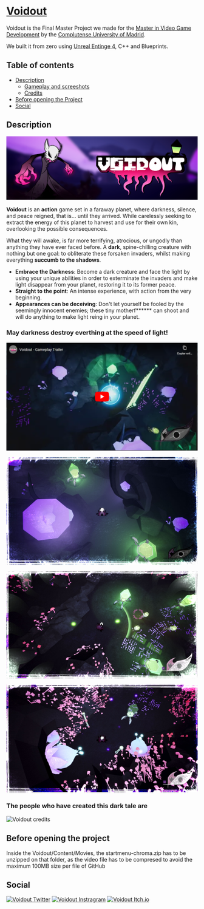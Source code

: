 # [Voidout](https://loopgang-studios.itch.io/voidout)

Voidout is the Final Master Project we made for the [Master in Video Game Development](http://www.videojuegos-ucm.es/) by the [Complutense University of Madrid](https://www.ucm.es/english).

We built it from zero using [Unreal Entinge 4](https://www.unrealengine.com/en-US/), C++ and Blueprints.

## Table of contents

- [Description](#description)
  - [Gameplay and screeshots](#may-darkness-destroy-everthing-at-the-speed-of-light)
  - [Credits](#the-people-who-have-created-this-dark-tale-are)
- [Before opening the Project](#before-opening-the-project)
- [Social](#social)

## Description

![Voidout](https://github.com/AlejandroFraga/voidout/blob/main/images/F5AVl9.png?raw=true)

**Voidout** is an **action** game set in a faraway planet, where darkness, silence, and peace reigned, that is... until they arrived. While carelessly seeking to extract the energy of this planet to harvest and use for their own kin, overlooking the possible consequences.

What they will awake, is far more terrifying, atrocious, or ungodly than anything they have ever faced before. A **dark**, spine-chilling creature with nothing but one goal: to obliterate these forsaken invaders, whilst making everything **succumb to the shadows**.

 * **Embrace the Darkness**: Become a dark creature and face the light by using your unique abilities in order to exterminate the invaders and make light disappear from your planet, restoring it to its former peace.
 * **Straight to the point**: An intense experience, with action from the very beginning.
 * **Appearances can be deceiving**: Don&#x27;t let yourself be fooled by the seemingly innocent enemies; these tiny motherf****** can shoot and will do anything to make light reing in your planet.

### May darkness destroy everthing at the speed of light!

[![Voidout - Gameplay Trailer](https://github.com/AlejandroFraga/voidout/blob/main/images/RxP5DFmDYD4.png?raw=true)](https://www.youtube.com/embed/RxP5DFmDYD4)

![Voidout Credits](https://github.com/AlejandroFraga/voidout/blob/main/images/UUo5vT.jpg?raw=true)

![Voidout Credits](https://github.com/AlejandroFraga/voidout/blob/main/images/zgcqis.jpg?raw=true)

![Voidout Credits](https://github.com/AlejandroFraga/voidout/blob/main/images/tSrsaG.jpg?raw=true)

### The people who have created this dark tale are

![Voidout credits](https://github.com/AlejandroFraga/voidout/blob/main/images/4zf8iQ.png?raw=true)

 
## Before opening the project

Inside the Voidout/Content/Movies, the startmenu-chroma.zip has to be unzipped on that folder, as the video file has to be compresed to avoid the maximum 100MB size per file of GitHub

## Social

[![Voidout Twitter](https://cdn.icon-icons.com/icons2/836/PNG/32/Twitter_icon-icons.com_66803.png)](https://twitter.com/VoidoutGame)
[![Voidout Instragram](https://instagram-brand.com/wp-content/uploads/2016/11/Instagram_AppIcon_Aug2017.png?w=32)](https://www.instagram.com/voidoutgame_/?hl=es)
[![Voidout Itch.io](https://icon-icons.com/icons2/2389/PNG/32/itch_io_logo_icon_145157.png)](https://loopgang-studios.itch.io/voidout)


